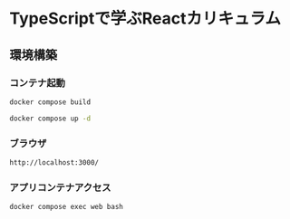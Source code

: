 # TypeScriptで学ぶReactカリキュラム
## 環境構築
### コンテナ起動
``` bash
docker compose build
```

``` bash
docker compose up -d
```

### ブラウザ
``` bash
http://localhost:3000/
```

### アプリコンテナアクセス
``` bash
docker compose exec web bash
```

